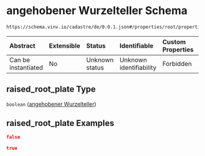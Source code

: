 # angehobener Wurzelteller Schema

```txt
https://schema.vinv.io/cadastre/de/0.0.1.json#/properties/root/properties/raised_root_plate
```



| Abstract            | Extensible | Status         | Identifiable            | Custom Properties | Additional Properties | Access Restrictions | Defined In                                                                                                                 |
| :------------------ | :--------- | :------------- | :---------------------- | :---------------- | :-------------------- | :------------------ | :------------------------------------------------------------------------------------------------------------------------- |
| Can be instantiated | No         | Unknown status | Unknown identifiability | Forbidden         | Allowed               | none                | [dereferenced.doc.json\*](../../../../../../vinv-schemas/vinv-tree/out/0.0.1/dereferenced.doc.json "open original schema") |

## raised\_root\_plate Type

`boolean` ([angehobener Wurzelteller](dereferenced-properties-wurzel-properties-angehobener-wurzelteller.md))

## raised\_root\_plate Examples

```json
false
```

```json
true
```

